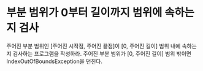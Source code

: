 # 부분 범위가 0부터 길이까지 범위에 속하는지 검사

주어진 부분 범위인 [주어진 시작점, 주어진 끝점]이 [0, 주어진 길이] 범위 내에 속하는지 검사하는 프로그램을 작성하라. 주어진 부분 범위가 [0, 주어진 길이] 범위 밖이면 IndexOutOfBoundsException을 던진다.